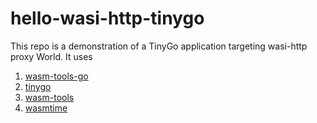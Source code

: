 # hello-wasi-http-tinygo


This repo is a demonstration of a TinyGo application targeting wasi-http proxy World. It uses 

1. [wasm-tools-go](https://github.com/ydnar/wasm-tools-go)
2. [tinygo](https://github.com/tinygo-org/tinygo)
3. [wasm-tools](https://github.com/bytecodealliance/wasm-tools)
4. [wasmtime](https://github.com/bytecodealliance/wasmtime)